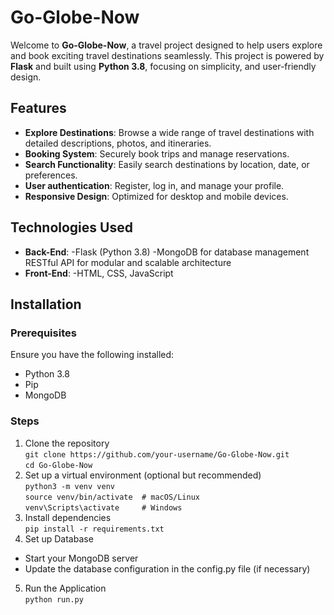 # **Go-Globe-Now**
Welcome to **Go-Globe-Now**, a travel project designed to help users explore and book exciting travel destinations seamlessly. This project is powered by **Flask** and built using **Python 3.8**, focusing on simplicity, and user-friendly design.
## **Features**
- **Explore Destinations**: Browse a wide range of travel destinations with detailed descriptions, photos, and itineraries.
- **Booking System**: Securely book trips and manage reservations.
- **Search Functionality**: Easily search destinations by location, date, or preferences.
- **User authentication**: Register, log in, and manage your profile.
- **Responsive Design**: Optimized for desktop and mobile devices.
## **Technologies Used**
- **Back-End**:
  -Flask (Python 3.8)
  -MongoDB for database management
  RESTful API for modular and scalable architecture
- **Front-End**:
  -HTML, CSS, JavaScript
## **Installation**
### **Prerequisites**
Ensure you have the following installed:
- Python 3.8
- Pip
- MongoDB
### **Steps**
1. Clone the repository<br>
   ```git clone https://github.com/your-username/Go-Globe-Now.git```<br>
    ```cd Go-Globe-Now```<br>
2. Set up a virtual environment (optional but recommended)<br>
  ```python3 -m venv venv```<br>
  ```source venv/bin/activate  # macOS/Linux```<br>
  ```venv\Scripts\activate     # Windows```<br>
3. Install dependencies<br>
   ```pip install -r requirements.txt```<br>
4. Set up Database
  - Start your MongoDB server
  - Update the database configuration in the config.py file (if necessary)
5. Run the Application<br>
``` python run.py ```
